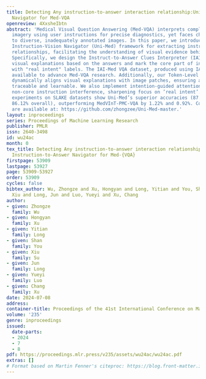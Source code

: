 ```yaml
---
title: Detecting Any instruction-to-answer interaction relationship:Universal Instruction-to-Answer
  Navigator for Med-VQA
openreview: 4XxsheIbtn
abstract: 'Medical Visual Question Answering (Med-VQA) interprets complex medical
  imagery using user instructions for precise diagnostics, yet faces challenges due
  to diverse, inadequately annotated images. In this paper, we introduce the Universal
  Instruction-Vision Navigator (Uni-Med) framework for extracting instruction-to-answer
  relationships, facilitating the understanding of visual evidence behind responses.
  Specifically, we design the Instruct-to-Answer Clues Interpreter (IAI) to generate
  visual explanations based on the answers and mark the core part of instructions
  with "real intent" labels. The IAI-Med VQA dataset, produced using IAI, is now publicly
  available to advance Med-VQA research. Additionally, our Token-Level Cut-Mix module
  dynamically aligns visual explanations with image patches, ensuring answers are
  traceable and learnable. We also implement intention-guided attention to minimize
  non-core instruction interference, sharpening focus on ’real intent’. Extensive
  experiments on SLAKE datasets show Uni-Med’s superior accuracies (87.52% closed,
  86.12% overall), outperforming MedVInT-PMC-VQA by 1.22% and 0.92%. Code and dataset
  are available at: https://github.com/zhongzee/Uni-Med-master.'
layout: inproceedings
series: Proceedings of Machine Learning Research
publisher: PMLR
issn: 2640-3498
id: wu24ac
month: 0
tex_title: Detecting Any instruction-to-answer interaction relationship:{U}niversal
  Instruction-to-Answer Navigator for Med-{VQA}
firstpage: 53909
lastpage: 53927
page: 53909-53927
order: 53909
cycles: false
bibtex_author: Wu, Zhongze and Xu, Hongyan and Long, Yitian and You, Shan and Su,
  Xiu and Long, Jun and Luo, Yueyi and Xu, Chang
author:
- given: Zhongze
  family: Wu
- given: Hongyan
  family: Xu
- given: Yitian
  family: Long
- given: Shan
  family: You
- given: Xiu
  family: Su
- given: Jun
  family: Long
- given: Yueyi
  family: Luo
- given: Chang
  family: Xu
date: 2024-07-08
address:
container-title: Proceedings of the 41st International Conference on Machine Learning
volume: '235'
genre: inproceedings
issued:
  date-parts:
  - 2024
  - 7
  - 8
pdf: https://proceedings.mlr.press/v235/assets/wu24ac/wu24ac.pdf
extras: []
# Format based on Martin Fenner's citeproc: https://blog.front-matter.io/posts/citeproc-yaml-for-bibliographies/
---
```

